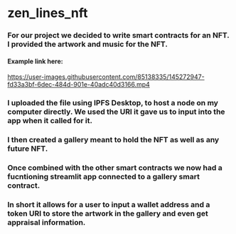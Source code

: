 # zen_lines_nft

### For our project we decided to write smart contracts for an NFT. I provided the artwork and music for the NFT.
#### Example link here:

https://user-images.githubusercontent.com/85138335/145272947-fd33a3bf-6dec-484d-901e-40adc40d3166.mp4

### I uploaded the file using IPFS Desktop, to host a node on my computer directly. We used the URI it gave us to input into the app when it called for it.

### I then created a gallery meant to hold the NFT as well as any future NFT.

### Once combined with the other smart contracts we now had a fucntioning streamlit app connected to a gallery smart contract.

### In short it allows for a user to input a wallet address and a token URI to store the artwork in the gallery and even get appraisal information.
